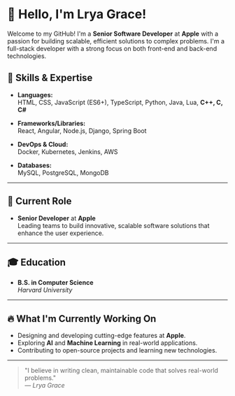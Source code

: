 # 👋 Hello, I'm Lrya Grace!

Welcome to my GitHub! I'm a **Senior Software Developer** at **Apple** with a passion for building scalable, efficient solutions to complex problems. I'm a full-stack developer with a strong focus on both front-end and back-end technologies.

## 🚀 Skills & Expertise

- **Languages:**  
  HTML, CSS, JavaScript (ES6+), TypeScript, Python, Java, Lua, **C++, C, C#**

- **Frameworks/Libraries:**  
  React, Angular, Node.js, Django, Spring Boot

- **DevOps & Cloud:**  
  Docker, Kubernetes, Jenkins, AWS

- **Databases:**  
  MySQL, PostgreSQL, MongoDB

---

## 💼 Current Role

- **Senior Developer** at **Apple**  
  Leading teams to build innovative, scalable software solutions that enhance the user experience.

---

## 🎓 Education

- **B.S. in Computer Science**  
  _Harvard University_  

---

## 🔥 What I'm Currently Working On

- Designing and developing cutting-edge features at **Apple**.
- Exploring **AI** and **Machine Learning** in real-world applications.
- Contributing to open-source projects and learning new technologies.

---

> "I believe in writing clean, maintainable code that solves real-world problems."  
_— Lrya Grace_
